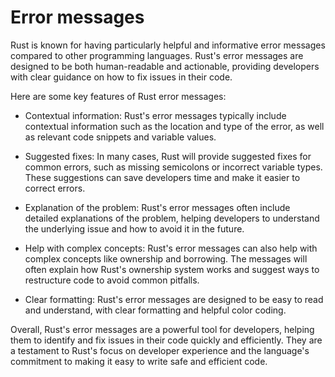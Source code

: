 # Error messages

Rust is known for having particularly helpful and informative error messages compared to other programming languages. Rust's error messages are designed to be both human-readable and actionable, providing developers with clear guidance on how to fix issues in their code.

Here are some key features of Rust error messages:

* Contextual information: Rust's error messages typically include contextual information such as the location and type of the error, as well as relevant code snippets and variable values.

* Suggested fixes: In many cases, Rust will provide suggested fixes for common errors, such as missing semicolons or incorrect variable types. These suggestions can save developers time and make it easier to correct errors.

* Explanation of the problem: Rust's error messages often include detailed explanations of the problem, helping developers to understand the underlying issue and how to avoid it in the future.

* Help with complex concepts: Rust's error messages can also help with complex concepts like ownership and borrowing. The messages will often explain how Rust's ownership system works and suggest ways to restructure code to avoid common pitfalls.

* Clear formatting: Rust's error messages are designed to be easy to read and understand, with clear formatting and helpful color coding.

Overall, Rust's error messages are a powerful tool for developers, helping them to identify and fix issues in their code quickly and efficiently. They are a testament to Rust's focus on developer experience and the language's commitment to making it easy to write safe and efficient code.